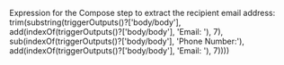 Expression for the Compose step to extract the recipient email address:
trim(substring(triggerOutputs()?['body/body'], add(indexOf(triggerOutputs()?['body/body'], 'Email: '), 7), sub(indexOf(triggerOutputs()?['body/body'], 'Phone Number:'), add(indexOf(triggerOutputs()?['body/body'], 'Email: '), 7))))
